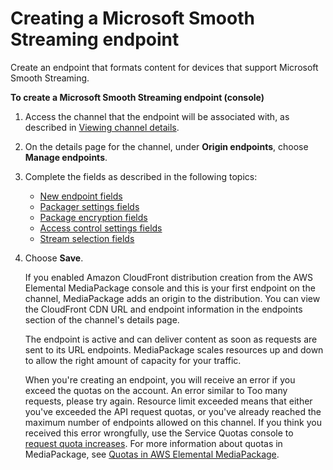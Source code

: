 # Creating a Microsoft Smooth Streaming endpoint<a name="endpoints-smooth"></a>

Create an endpoint that formats content for devices that support Microsoft Smooth Streaming\.

**To create a Microsoft Smooth Streaming endpoint \(console\)**

1. Access the channel that the endpoint will be associated with, as described in [Viewing channel details](channels-view.md)\.

1. On the details page for the channel, under **Origin endpoints**, choose **Manage endpoints**\.

1. Complete the fields as described in the following topics:
   + [New endpoint fields](endpoints-smooth-new.md)
   + [Packager settings fields](endpoints-smooth-packager.md)
   + [Package encryption fields](endpoints-smooth-encryption.md)
   + [Access control settings fields](endpoints-smooth-access-control.md)
   + [Stream selection fields](endpoints-smooth-include-streams.md)

1. Choose **Save**\.

   If you enabled Amazon CloudFront distribution creation from the AWS Elemental MediaPackage console and this is your first endpoint on the channel, MediaPackage adds an origin to the distribution\. You can view the CloudFront CDN URL and endpoint information in the endpoints section of the channel's details page\.

   The endpoint is active and can deliver content as soon as requests are sent to its URL endpoints\. MediaPackage scales resources up and down to allow the right amount of capacity for your traffic\.

   When you're creating an endpoint, you will receive an error if you exceed the quotas on the account\. An error similar to Too many requests, please try again\. Resource limit exceeded means that either you've exceeded the API request quotas, or you've already reached the maximum number of endpoints allowed on this channel\. If you think you received this error wrongfully, use the Service Quotas console to [request quota increases](https://console.aws.amazon.com/servicequotas/home?region=us-east-1#!/services/mediapackage/quotas)\. For more information about quotas in MediaPackage, see [Quotas in AWS Elemental MediaPackage](quotas.md)\.